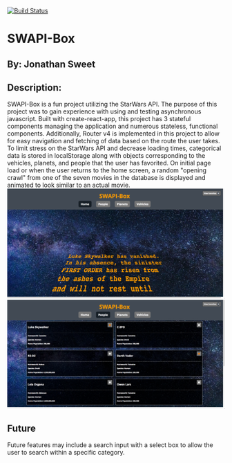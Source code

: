 [![Build Status](https://travis-ci.org/JSweet314/SWAPI-box.svg?branch=master)](https://travis-ci.org/JSweet314/SWAPI-box)

# SWAPI-Box
## By: Jonathan Sweet

## Description:
SWAPI-Box is a fun project utilizing the StarWars API. The purpose of this project was to gain experience with using and testing asynchronous javascript. Built with create-react-app, this project has 3 stateful components managing the application and numerous stateless, functional components. Additionally, Router v4 is implemented in this project to allow for easy navigation and fetching of data based on the route the user takes. To limit stress on the StarWars API and decrease loading times, categorical data is stored in localStorage along with objects corresponding to the vehicles, planets, and people that the user has favorited. On initial page load or when the user returns to the home screen, a random "opening crawl" from one of the seven movies in the database is displayed and animated to look similar to an actual movie.
![OpeningCrawl](./src/images/SWAPI-Crawl-Screenshot.png)
![MainContainer](./src/images/SWAPI-People-Screenshot.png)
## Future
Future features may include a search input with a select box to allow the user to search within a specific category.
